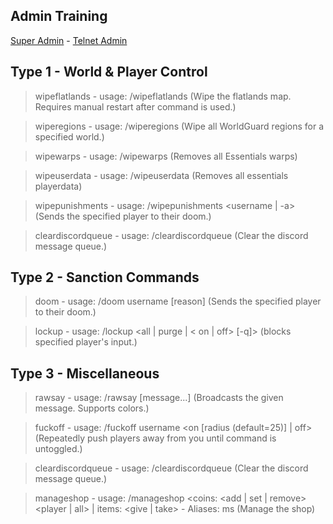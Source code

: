 ## Admin Training 
<a href="https://nullbyte-ui.github.io/admin" class="button">Super Admin</a> - <a href="https://nullbyte-ui.github.io/admin/telnet/" class="button">Telnet Admin</a>


## Type 1 - World & Player Control

> wipeflatlands - usage: /wipeflatlands
(Wipe the flatlands map. Requires manual restart after command is used.)

> wiperegions - usage: /wiperegions <world>
(Wipe all WorldGuard regions for a specified world.)

> wipewarps - usage: /wipewarps
(Removes all Essentials warps)

> wipeuserdata  - usage: /wipeuserdata
(Removes all essentials playerdata)

> wipepunishments - usage: /wipepunishments <username | -a>
(Sends the specified player to their doom.)

> cleardiscordqueue - usage: /cleardiscordqueue
(Clear the discord message queue.)

## Type 2 - Sanction Commands

> doom  - usage: /doom username [reason]
(Sends the specified player to their doom.)

> lockup - usage: /lockup <all | purge | <<partialname> on | off> [-q]>
(blocks specified player's input.)

## Type 3 - Miscellaneous

> rawsay - usage: /rawsay [message...]
(Broadcasts the given message. Supports colors.)

> fuckoff  - usage: /fuckoff username <on [radius (default=25)] | off>
(Repeatedly push players away from you until command is untoggled.)

> cleardiscordqueue - usage: /cleardiscordqueue
(Clear the discord message queue.)

> manageshop - usage: /manageshop <coins: <add | set | remove> <amount> <player | all> | items: <give | take> <item> <player> - Aliases: ms
(Manage the shop)
